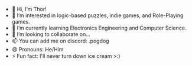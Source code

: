 - 👋 Hi, I’m Thor!
- 👀 I’m interested in logic-based puzzles, indie games, and Role-Playing games.
- 🌱 I’m currently learning Electronics Engineering and Computer Science.
- 💞️ I’m looking to collaborate on...
- 📫 You can add me on discord: .pogdog
- 😄 Pronouns: He/Him
- ⚡ Fun fact: I'll never turn down ice cream >:)

<!---
pogdoguwu/pogdoguwu is a ✨ special ✨ repository because its `README.md` (this file) appears on your GitHub profile.
You can click the Preview link to take a look at your changes.
--->
